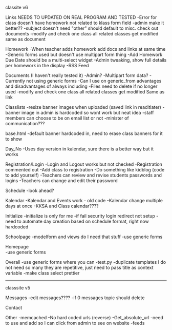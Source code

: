 classite v6

Links NEEDS TO UPDATED ON REAL PROGRAM AND TESTED
	-Error for class doesn't have homework not related to klass form field
	-admin make it better??
	-subject doesn't need "other" should default to misc. check out documents
	-modify and check one class all related classes get modified same as document

Homework
    -When teacher adds homework add docs and links at same time
    	-Generic forms used but doesn't use multipart form thing
    -Add Homework Due Date should be a multi-select widget
    -Admin tweaking, show full details per homework in the display
    -RSS Feed
    
Documents (I haven't really tested it)
    -Admin?
    -Multipart form data? 
    	-Currently not using generic forms
    	-Can I use on generic_from advantages and disadvantages of always including
    -Files need to delete if no longer used
	-modify and check one class all related classes get modified Same as link

Classlists
    -resize banner images when uploaded (saved link in readitlater)
    -banner image in admin is hardcoded so wont work but neat idea
    -staff members can choose to be on email list or not
    -minister of communication???
    
base.html
    -default banner hardcoded in, need to erase class banners for it to show
    
Day_No
    -Uses day version in kalendar, sure there is a better way but it works

Registration/Login
    -Login and Logout works but not checked
    -Registration commented out
    -Add class to registration
    -Do something like kidblog (code to add yourself)
    -Teachers can review and revise students passwords and logins
    -Teachers can change and edit their password
    
Schedule
    -look ahead?

Kalendar
    -Kalendar and Events work - old code
    -Kalendar change multiple days at once
    -KKSA and Class calendar????

Initialize
    -initialize is only for me
    -if fail security login redirect not setup
    -need to automate day creation based on schedule format, right now hardcoded
    
Schoolpage
    -modelform and views do I need that stuff
    -use generic forms

Homepage  
	-use generic forms

Overall
    -use generic forms where you can
    -test.py
    -duplicate templates I do not need so many they are repetitive, just need to
     pass title as context variable
    -make class select prettier

***************************

classsite v5

Messages
    -edit messages????
    -if 0 messages topic should delete

Contact

Other
    -memcached
    -No hard coded urls (reverse)
    -Get_absolute_url
        -need to use and add so I can click from admin to see on website
    -feeds

    